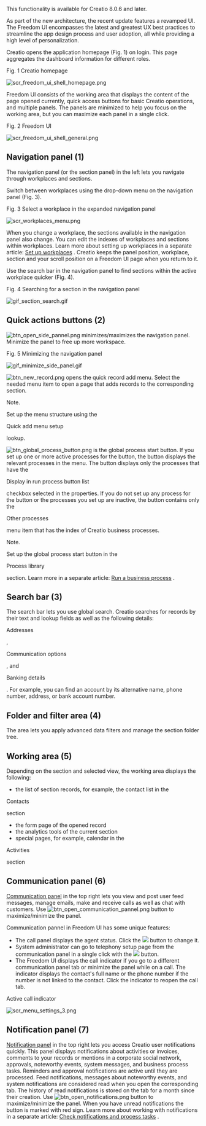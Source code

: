 



 This functionality is available for Creatio 8.0.6 and later.
 




 As part of the new architecture, the recent update features a revamped UI. The Freedom UI encompasses the latest and greatest UX best practices to streamline the app design process and user adoption, all while providing a high level of personalization.
 



 Creatio opens the application homepage (Fig. 1) on login. This page aggregates the dashboard information for different roles.
 




 Fig. 1 Creatio homepage
 

![scr_freedom_ui_shell_homepage.png](/docs/sites/en/files/images/Platform_basics/freedomUI_shell/scr_freedom_ui_shell_homepage.png)



 Freedom UI consists of the working area that displays the content of the page opened currently, quick access buttons for basic Creatio operations, and multiple panels. The panels are minimized to help you focus on the working area, but you can maximize each panel in a single click.
 




 Fig. 2 Freedom UI
 

![scr_freedom_ui_shell_general.png](/docs/sites/en/files/images/Platform_basics/freedomUI_shell/scr_freedom_ui_shell_general.png)



 Navigation panel (1)
----------------------



 The navigation panel (or the section panel) in the left lets you navigate through workplaces and sections.
 



 Switch between workplaces using the drop-down menu on the navigation panel (Fig. 3).
 




 Fig. 3 Select a workplace in the expanded navigation panel
 

![scr_workplaces_menu.png](/docs/sites/en/files/images/Platform_basics/freedomUI_shell/scr_workplaces_menu.png)



 When you change a workplace, the sections available in the navigation panel also change. You can edit the indexes of workplaces and sections within workplaces. Learn more about setting up workplaces in a separate article:
 [Set up workplaces](https://academy.creatio.com/documents?id=1248) 
 . Creatio keeps the panel position, workplace, section and your scroll position on a Freedom UI page when you return to it.
 



 Use the search bar in the navigation panel to find sections within the active workplace quicker (Fig. 4).
 




 Fig. 4 Searching for a section in the navigation panel
 

![gif_section_search.gif](/docs/sites/en/files/images/Release_notes/release_notes_8_0_6/gif_section_search.gif)



 Quick actions buttons (2)
---------------------------



![btn_open_side_pannel.png](/docs/sites/en/files/images/Platform_basics/freedomUI_shell/btn_open_side_pannel.png)
 minimizes/maximizes the navigation panel. Minimize the panel to free up more workspace.
 




 Fig. 5 Minimizing the navigation panel
 

![gif_minimize_side_panel.gif](/docs/sites/en/files/images/Release_notes/release_notes_8_0_6/gif_minimize_side_panel.gif)



![btn_new_record.png](/docs/sites/en/files/images/Platform_basics/freedomUI_shell/btn_new_record.png)
 opens the quick record add menu. Select the needed menu item to open a page that adds records to the corresponding section.
 





 Note.
 
 Set up the menu structure using the
 
 Quick add menu setup
 
 lookup.
 




![btn_global_process_button.png](/docs/sites/en/files/images/Platform_basics/freedomUI_shell/btn_global_process_button.png)
 is the global process start button. If you set up one or more active processes for the button, the button displays the relevant processes in the menu. The button displays only the processes that have the
 
 Display in run process button list
 
 checkbox selected in the properties. If you do not set up any process for the button or the processes you set up are inactive, the button contains only the
 
 Other processes
 
 menu item that has the index of Creatio business processes.
 





 Note.
 
 Set up the global process start button in the
 
 Process library
 
 section. Learn more in a separate article:
 [Run a business process](https://academy.creatio.com/documents?id=7097#title-1884-3) 
 .
 




 Search bar (3)
----------------



 The search bar lets you use global search. Creatio searches for records by their text and lookup fields as well as the following details:
 
 Addresses
 
 ,
 
 Communication options
 
 , and
 
 Banking details
 
 . For example, you can find an account by its alternative name, phone number, address, or bank account number.
 



 Folder and filter area (4)
----------------------------



 The area lets you apply advanced data filters and manage the section folder tree.
 



 Working area (5)
------------------



 Depending on the section and selected view, the working area displays the following:
 


* the list of section records, for example, the contact list in the
 
 Contacts
 
 section
* the form page of the opened record
* the analytics tools of the current section
* special pages, for example, calendar in the
 
 Activities
 
 section



 Communication panel (6)
-------------------------



[Communication panel](https://academy.creatio.com/documents?id=1011) 
 in the top right lets you view and post user feed messages, manage emails, make and receive calls as well as chat with customers. Use
 ![btn_open_communication_pannel.png](/docs/sites/en/files/images/Platform_basics/freedomUI_shell/btn_open_communication_pannel.png)
 button to maximize/minimize the panel.
 



 Communication pannel in Freedom UI has some unique features:
 


* The call panel displays the agent status. Click the
 ![](/docs/sites/en/files/images/Release_notes/release_notes_8_0_6/btn_agent_status.png)
 button to change it.
* System administrator can go to telephony setup page from the communication panel in a single click with the
 ![](/docs/sites/en/files/images/Release_notes/release_notes_8_0_6/btn_set_up_telephony.png)
 button.
* The Freedom UI displays the call indicator if you go to a different communication panel tab or minimize the panel while on a call. The indicator displays the contact's full name or the phone number if the number is not linked to the contact. Click the indicator to reopen the call tab.
 




 Active call indicator
 

![scr_menu_settings_3.png](/docs/sites/en/files/images/Release_notes/release_notes_8_0_7/gif_active_call_indicator.gif)



 Notification panel (7)
------------------------



[Notification panel](https://academy.creatio.com/documents?id=1011) 
 in the top right lets you access Creatio user notifications quickly. This panel displays notifications about activities or invoices, comments to your records or mentions in a corporate social network, approvals, noteworthy events, system messages, and business process tasks. Reminders and approval notifications are active until they are processed. Feed notifications, messages about noteworthy events, and system notifications are considered read when you open the corresponding tab. The history of read notifications is stored on the tab for a month since their creation. Use
 ![btn_open_notifications.png](/docs/sites/en/files/images/Platform_basics/freedomUI_shell/btn_open_notifications.png)
 button to maximize/minimize the panel. When you have unread notifications the button is marked with red sign. Learn more about working with notifications in a separate article:
 [Check notifications and process tasks](https://academy.creatio.com/documents?id=1011) 
 .
 





